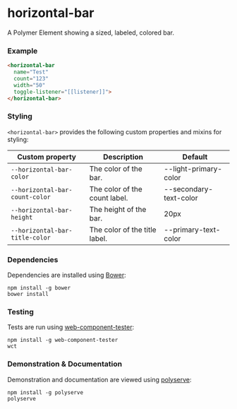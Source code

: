 # horizontal-bar

A Polymer Element showing a sized, labeled, colored bar.

### Example
```html
<horizontal-bar
  name="Test"
  count="123"
  width="50"
  toggle-listener="[[listener]]">
</horizontal-bar>
```

### Styling

`<horizontal-bar>` provides the following custom properties and mixins for styling:

Custom property                | Description                   | Default
-------------------------------|-------------------------------|-----------------------
`--horizontal-bar-color`       | The color of the bar.         | --light-primary-color
`--horizontal-bar-count-color` | The color of the count label. | --secondary-text-color
`--horizontal-bar-height`      | The height of the bar.        | 20px
`--horizontal-bar-title-color` | The color of the title label. | --primary-text-color

### Dependencies

Dependencies are installed using [Bower](http://bower.io/):

    npm install -g bower
    bower install

### Testing

Tests are run using [web-component-tester](https://github.com/Polymer/web-component-tester):

    npm install -g web-component-tester
    wct

### Demonstration & Documentation

Demonstration and documentation are viewed using [polyserve](https://github.com/PolymerLabs/polyserve):

    npm install -g polyserve
    polyserve

